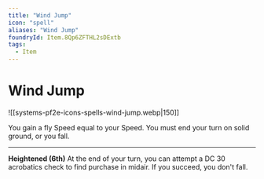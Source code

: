 ```yaml
---
title: "Wind Jump"
icon: "spell"
aliases: "Wind Jump"
foundryId: Item.8Qp6ZFTHL2sDExtb
tags:
  - Item
---
```


# Wind Jump
![[systems-pf2e-icons-spells-wind-jump.webp|150]]

You gain a fly Speed equal to your Speed. You must end your turn on solid ground, or you fall.

* * *

**Heightened (6th)** At the end of your turn, you can attempt a DC 30 acrobatics check to find purchase in midair. If you succeed, you don't fall.


